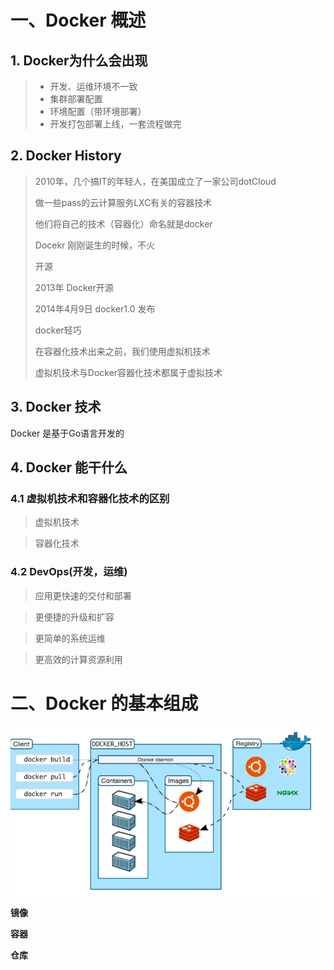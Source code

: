 # 一、Docker 概述

## 1. Docker为什么会出现

> - 开发、运维环境不一致
> - 集群部署配置
> - 环境配置（带环境部署）
> - 开发打包部署上线，一套流程做完

## 2. Docker History

> 2010年，几个搞IT的年轻人，在美国成立了一家公司dotCloud
>
> 做一些pass的云计算服务LXC有关的容器技术
>
> 他们将自己的技术（容器化）命名就是docker
>
> Docekr 刚刚诞生的时候，不火
>
> 开源
>
> 2013年 Docker开源
>
> 2014年4月9日 docker1.0 发布
>
> docker轻巧
>
> 在容器化技术出来之前，我们使用虚拟机技术
>
> 虚拟机技术与Docker容器化技术都属于虚拟技术

## 3. Docker 技术

Docker 是基于Go语言开发的



## 4. Docker 能干什么

### 4.1 虚拟机技术和容器化技术的区别

> 虚拟机技术



> 容器化技术

### 4.2  DevOps(开发，运维)

> 应用更快速的交付和部署

> 更便捷的升级和扩容

> 更简单的系统运维

> 更高效的计算资源利用



# 二、Docker 的基本组成

![image-20210104133851198](image-20210104133851198.png)

<b>镜像</b>

<b> 容器</b>

<b>仓库</b>